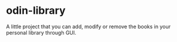 # odin-library
A little project that you can add, modify or remove the books in your personal library through GUI.

